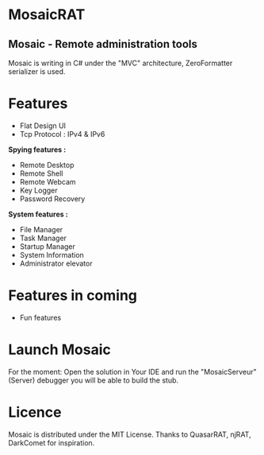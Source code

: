 # MosaicRAT

## Mosaic - Remote administration tools

Mosaic is writing in C# under the "MVC" architecture, ZeroFormatter serializer is used.

# Features

* Flat Design UI
* Tcp Protocol : IPv4 & IPv6

**Spying features :**
* Remote Desktop
* Remote Shell
* Remote Webcam
* Key Logger
* Password Recovery

**System features :**
* File Manager
* Task Manager
* Startup Manager
* System Information
* Administrator elevator

# Features in coming

* Fun features

# Launch Mosaic

For the moment: Open the solution in Your IDE and run the "MosaicServeur"(Server) debugger you will be able to build the stub.

# Licence

Mosaic is distributed under the MIT License. Thanks to QuasarRAT, njRAT, DarkComet for inspiration.
